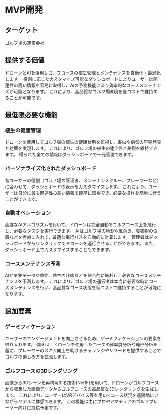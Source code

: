 # MVP開発

## ターゲット

ゴルフ場の運営会社

## 提供する価値

ドローンとAIを活用しゴルフコースの植生管理とメンテナンスを自動化・最適化します。
役割に応じたカスタマイズ可能なダッシュボードによりユーザーは関連性の高い情報を容易に取得し、AIの予測機能により効率的なコースメンテナンスが可能となります。
これにより、高品質なゴルフ場環境を低コストで維持することが可能です。

## 最低限必要な機能

### 植生の健康管理

ドローンを使用してゴルフ場の植生の健康状態を監視し、害虫や病気の早期発見と対策を実現します。
これにより、ゴルフ場の植生の健全性と美観を維持できます。
得られた全ての情報はダッシュボードで一元管理できます。

### パーソナライズ化されたダッシュボード

各ユーザーの役割（ゴルフ場の管理者、メンテナンスクルー、プレーヤーなど）に合わせて、ダッシュボードの表示をカスタマイズします。
これにより、ユーザーは自分に最も関連性の高い情報を即座に取得でき、必要な操作を簡単に行うことができます。

### 自動オペレーション

高度なAIアルゴリズムを用いて、ドローンは完全自動でゴルフコース上を飛行し、必要なタスクを実行できます。
AIはゴルフ場の地形や風向き、障害物の位置などを考慮に入れて、最適な飛行パスを自動的に計算します。
管理者はダッシュボードからワンクリックでドローンを運行させることができます。
また、ダッシュボード上でカスタマイズすることもできます。

### コースメンテナンス予測

AIが気象データや季節、植生の状態などを統合的に解析し、必要なコースメンテナンスを予測します。
これにより、ゴルフ場の運営者は本当に必要な時にコースメンテナンスを行い、高品質なコース状態を低コストで維持することが可能になります。

## 追加要素

### ゲーミフィケーション

ユーザーのエンゲージメントを向上させるため、ゲーミフィケーションの要素を取り入れます。
例えば、ドローンを使用したコースの難易度分析や地形分析を基に、プレーヤーのスキル向上を助けるチャレンジやリワードを提供することでゴルフの楽しみ方を拡張します。

### ゴルフコースの3Dレンダリング

画像から3Dシーンを再構築する技術(NeRF)を用いて、ドローンがゴルフコースから収集した画像データからゴルフコースの高品質な3Dレンダリングを生成します。
これにより、ユーザーはVRデバイス等を用いてコース状況を遠隔地にいながらリアルに体感できます。
この機能は主にプロやアマチュアのゴルフプレーヤー向けに提供予定です。


